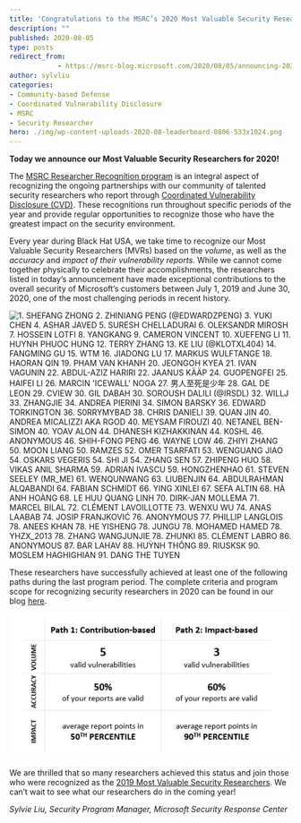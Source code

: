```yaml
---
title: 'Congratulations to the MSRC’s 2020 Most Valuable Security Researchers'
description: ""
published: 2020-08-05
type: posts
redirect_from:
            - https://msrc-blog.microsoft.com/2020/08/05/announcing-2020-msrc-most-valuable-security-researchers/
author: sylvliu
categories:
- Community-based Defense
- Coordinated Vulnerability Disclosure
- MSRC
- Security Researcher
hero: ./img/wp-content-uploads-2020-08-leaderboard-0806-533x1024.png
---
```

<!-- wp:paragraph -->

**Today we announce our Most Valuable Security Researchers for 2020!**

<!-- /wp:paragraph -->

<!-- wp:paragraph -->

The [MSRC Researcher Recognition program](https://www.microsoft.com/msrc/researcher-recognition-program) is an integral aspect of recognizing the ongoing partnerships with our community of talented security researchers who report through [Coordinated Vulnerability Disclosure (CVD)](https://www.microsoft.com/msrc/cvd). These recognitions run throughout specific periods of the year and provide regular opportunities to recognize those who have the greatest impact on the security environment.

<!-- /wp:paragraph -->

<!-- wp:paragraph -->

Every year during Black Hat USA, we take time to recognize our Most Valuable Security Researchers (MVRs) based on the _volume_, as well as the _accuracy_ and _impact of their vulnerability reports_. While we cannot come together physically to celebrate their accomplishments, the researchers listed in today’s announcement have made exceptional contributions to the overall security of Microsoft’s customers between July 1, 2019 and June 30, 2020, one of the most challenging periods in recent history.

<!-- /wp:paragraph -->

<!-- wp:image {"align":"center","id":12104,"width":591,"height":1136,"sizeSlug":"large"} -->

![1. SHEFANG ZHONG
2. ZHINIANG PENG (@EDWARDZPENG)
3. YUKI CHEN
4. ASHAR JAVED
5. SURESH CHELLADURAI
6. OLEKSANDR MIROSH
7. HOSSEIN LOTFI
8. YANGKANG
9. CAMERON VINCENT
10. XUEFENG LI
11. HUYNH PHUOC HUNG
12. TERRY ZHANG
13. KE LIU (@KLOTXL404)
14. FANGMING GU
15. WTM
16. JIADONG LU
17. MARKUS WULFTANGE
18. HAORAN QIN
19. PHAM VAN KHANH
20. JEONGOH KYEA
21. IVAN VAGUNIN
22. ABDUL-AZIZ HARIRI
22. JAANUS KÄÄP
24. GUOPENGFEI
25. HAIFEI LI
26. MARCIN 'ICEWALL' NOGA
27. 男人至死是少年
28. GAL DE LEON
29. CVIEW
30. GIL DABAH
30. SOROUSH DALILI (@IRSDL)
32. WILLJ
33. ZHANGJIE
34. ANDREA PIERINI
34. SIMON BARSKY
36. EDWARD TORKINGTON
36. S0RRYMYBAD
38. CHRIS DANIELI 
39. QUAN JIN
40. ANDREA MICALIZZI AKA RGOD
40. MEYSAM FIROUZI
40. NETANEL BEN-SIMON
40. YOAV ALON
44. DHANESH KIZHAKKINAN
44. K0SHL
46. ANONYMOUS
46. SHIH-FONG PENG 
46. WAYNE LOW
46. ZHIYI ZHANG
50. MOON LIANG
50. RAMZES
52. OMER TSARFATI
53. WENGUANG JIAO
54. OSKARS VEGERIS
54. SHI JI
54. ZHANG SEN
57. ZHIPENG HUO
58. VIKAS ANIL SHARMA
59. ADRIAN IVASCU
59. HONGZHENHAO
61. STEVEN SEELEY (MR_ME) 
61. WENQUNWANG
63. LIUBENJIN
64. ABDULRAHMAN ALQABANDI
64. FABIAN SCHMIDT
66. YING XINLEI
67. SEFA ALTIN
68. HÀ ANH HOÀNG
68. LE HUU QUANG LINH
70. DIRK-JAN MOLLEMA
71. MARCEL BILAL
72. CLÉMENT LAVOILLOTTE
73. WENXU WU
74. ANAS LAABAB
74. JOSIP FRANJKOVIĆ
76. ANONYMOUS
77. PHILLIP LANGLOIS
78. ANEES KHAN
78. HE YISHENG
78. JUNGU
78. MOHAMED HAMED 
78. YHZX_2013
78. ZHANG WANGJUNJIE
78. ZHUNKI 
85. CLÉMENT LABRO
86. ANONYMOUS
87. BAR LAHAV
88. HUỲNH THÔNG
89. RIUSKSK
90. MOSLEM HAGHIGHIAN
91. DANG THE TUYEN](./img/wp-content-uploads-2020-08-leaderboard-0806-533x1024.png)

<!-- /wp:image -->

<!-- wp:paragraph -->

These researchers have successfully achieved at least one of the following paths during the last program period. The complete criteria and program scope for recognizing security researchers in 2020 can be found in our blog [here](https://msrc-blog.microsoft.com/2020/02/03/recognizing-security-researchers-in-2020/).

<!-- /wp:paragraph -->

<!-- wp:image {"id":12069,"width":422,"height":217,"sizeSlug":"large"} -->

![](./img/wp-content-uploads-2020-07-criteria.png)

<!-- /wp:image -->

<!-- wp:paragraph -->

We are thrilled that so many researchers achieved this status and join those who were recognized as the [2019 Most Valuable Security Researchers](https://msrc-blog.microsoft.com/2019/08/07/announcing-2019-msrc-most-valuable-security-researchers/). We can’t wait to see what our researchers do in the coming year!

<!-- /wp:paragraph -->

<!-- wp:paragraph -->

_Sylvie Liu, Security Program Manager, Microsoft Security Response Center_

<!-- /wp:paragraph -->
